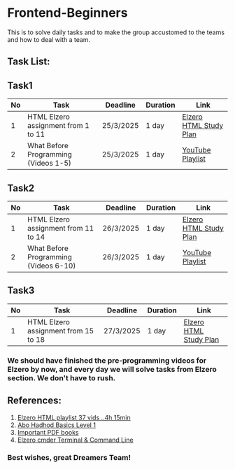 # Frontend-Beginners
This is to solve daily tasks and to make the group accustomed to the teams and how to deal with a team.

## Task List:
## Task1
| No | Task | Deadline | Duration | Link |
|----|------|----------|----------|------|
| 1  | HTML Elzero assignment from 1 to 11 | 25/3/2025 | 1 day | [Elzero HTML Study Plan](https://elzero.org/study/html-2021-study-plan/) |
| 2  | What Before Programming (Videos 1-5) | 25/3/2025 | 1 day | [YouTube Playlist](https://www.youtube.com/watch?v=aK46A6jQ1RM&list=PLDoPjvoNmBAx8xKvAXpb6f0Urj98Xo7zg) |

## Task2
| No | Task | Deadline | Duration | Link |
|----|------|----------|----------|------|
| 1  | HTML Elzero assignment from 11 to 14 | 26/3/2025 | 1 day | [Elzero HTML Study Plan](https://elzero.org/study/html-2021-study-plan/) |
| 2  | What Before Programming (Videos 6-10) | 26/3/2025 | 1 day | [YouTube Playlist](https://www.youtube.com/watch?v=aK46A6jQ1RM&list=PLDoPjvoNmBAx8xKvAXpb6f0Urj98Xo7zg) |

## Task3
| No | Task | Deadline | Duration | Link |
|----|------|----------|----------|------|
| 1  | HTML Elzero assignment from 15 to 18 | 27/3/2025 | 1 day | [Elzero HTML Study Plan](https://elzero.org/study/html-2021-study-plan/) |
### We should have finished the pre-programming videos for Elzero by now, and every day we will solve tasks from Elzero section. We don't have to rush.

## References:
1. [Elzero HTML playlist 37 vids ..4h 15min ](https://youtube.com/playlist?list=PLDoPjvoNmBAw_t_XWUFbBX-c9MafPk9ji&si=MkL5v8HEdXAYqZ0l)
2. [Abo Hadhod Basics Level 1](https://www.youtube.com/watch?v=LWCBg5tb64I&list=PL3X--QIIK-OHgMV2yBz3GLfM5d_5BxOSj)
3. [Important PDF books](https://books.goalkicker.com/)
4. [Elzero cmder Terminal & Command Line](https://www.youtube.com/watch?v=JVs2Ywy7wGQ&list=PLDoPjvoNmBAxzNO8ixW83Sf8FnLy_MkUT)
### Best wishes, great **Dreamers** Team!
